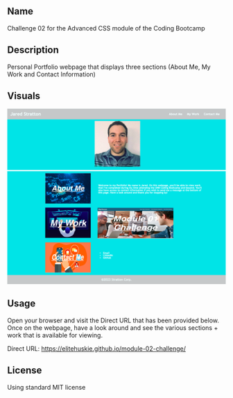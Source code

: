 ## Name
Challenge 02 for the Advanced CSS module of the Coding Bootcamp

## Description
Personal Portfolio webpage that displays three sections (About Me, My Work and Contact Information)

## Visuals
![Header. Navigation + Image](develop/assets/images/Portfolio_Webpage_1.png)
![Content on Webpage + Footer](develop/assets/images/Portfolio_Webpage_2.png)

## Usage
Open your browser and visit the Direct URL that has been provided below. Once on the webpage, have a look around and see the various sections + work that is available for viewing.

Direct URL: https://elitehuskie.github.io/module-02-challenge/

## License
Using standard MIT license